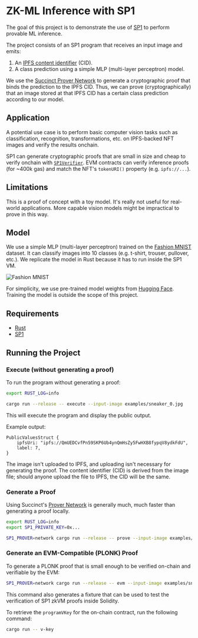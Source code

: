 # ZK-ML Inference with SP1

The goal of this project is to demonstrate the use of [SP1](https://github.com/succinctlabs/sp1)
to perform provable ML inference.

The project consists of an SP1 program that receives an input image and emits:

  1. An [IPFS content identifier](https://docs.ipfs.tech/concepts/content-addressing/) (CID).
  2. A class prediction using a simple MLP (multi-layer perceptron) model.

We use the [Succinct Prover Network](https://docs.succinct.xyz/generating-proofs/prover-network.html)
to generate a cryptographic proof that binds the prediction to the IPFS CID. Thus, we can prove
(cryptographically) that an image stored at that IPFS CID has a certain class prediction according
to our model.

## Application

A potential use case is to perform basic computer vision tasks such as classification, recognition,
transformations, etc. on IPFS-backed NFT images and verify the results onchain.

SP1 can generate cryptographic proofs that are small in size and cheap to verify onchain with
[`SP1Verifier`](https://github.com/succinctlabs/sp1-contracts/tree/main). EVM contracts can verify
inference proofs (for ~400k gas) and match the NFT's `tokenURI()` property (e.g. `ipfs://...`).

## Limitations

This is a proof of concept with a toy model. It's really not useful for real-world
applications. More capable vision models might be impractical to prove in this way.

## Model

We use a simple MLP (multi-layer perceptron) trained on the [Fashion MNIST](https://github.com/zalandoresearch/fashion-mnist)
dataset. It can classify images into 10 classes (e.g. t-shirt, trouser, pullover, etc.). We
replicate the model in Rust because it has to run inside the SP1 VM.

![Fashion MNIST](https://github.com/zalandoresearch/fashion-mnist/raw/master/doc/img/fashion-mnist-sprite.png)

For simplicity, we use pre-trained model weights from [Hugging Face](https://huggingface.co/sadhaklal/mlp-fashion-mnist/tree/main).
Training the model is outside the scope of this project.

## Requirements

- [Rust](https://rustup.rs/)
- [SP1](https://succinctlabs.github.io/sp1/getting-started/install.html)

## Running the Project

### Execute (without generating a proof)

To run the program without generating a proof:

```sh
export RUST_LOG=info

cargo run --release -- execute --input-image examples/sneaker_0.jpg
```

This will execute the program and display the public output.

Example output:

```text
PublicValuesStruct {
    ipfsUri: "ipfs://QmUEDCvfPn59SKP6Ub4ynQmHsZy5FwHXB8fypqV8ydkFdU",
    label: 7,
}
```

The image isn't uploaded to IPFS, and uploading isn't necessary for generating the proof. The
content identifier (CID) is derived from the image file; should anyone upload the file to IPFS,
the CID will be the same.

### Generate a Proof

Using Succinct's [Prover Network](https://docs.succinct.xyz/generating-proofs/prover-network.html)
is generally much, much faster than generating a proof locally.

```sh
export RUST_LOG=info
export SP1_PRIVATE_KEY=0x...

SP1_PROVER=network cargo run --release -- prove --input-image examples/sneaker_0.jpg
```

### Generate an EVM-Compatible (PLONK) Proof

To generate a PLONK proof that is small enough to be verified on-chain and verifiable by the EVM:

```sh
SP1_PROVER=network cargo run --release -- evm --input-image examples/sneaker_0.jpg
```

This command also generates a fixture that can be used to test the verification of SP1 zkVM proofs
inside Solidity.

To retrieve the `programVKey` for the on-chain contract, run the following command:

```sh
cargo run -- v-key
```
